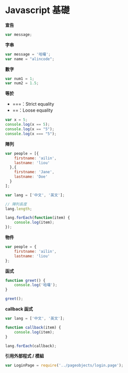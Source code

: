 # Javascript 基礎

**宣告**

```js
var message;
```

**字串**

```js
var message = '哈囉';
var name = "alincode";
```
**數字**

```js
var num1 = 1;
var num2 = 1.5;
```

**等於**

* ===：Strict equality
* ==：Loose equality

```js
var x = 5;
console.log(x == 5); 
console.log(x == "5");
console.log(x === "5");
```

**陣列**

```js
var people = [{
    firstname: 'ailin',
    lastname: 'liou'
  },{
    firstname: 'Jane',
    lastname: 'Doe'
  }
];

var lang = ['中文', '英文'];

// 陣列長度
lang.length;

lang.forEach(function(item) {
    console.log(item);
});
```

**物件**

```js
var people = {
    firstname: 'ailin',
    lastname: 'liou'
};
```

**函式**

```js
function greet() {
	console.log('哈囉');
}

greet();
```

**callback 函式**

```js
var lang = ['中文', '英文'];

function callback(item) {
    console.log(item);
}

lang.forEach(callback);
```

**引用外部程式 / 模組**

```js
var LoginPage = require('../pageobjects/login.page');
```